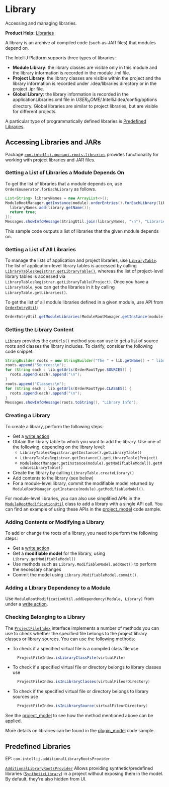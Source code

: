 <!-- Copyright 2000-2024 JetBrains s.r.o. and contributors. Use of this source code is governed by the Apache 2.0 license. -->

# Library

<link-summary>Accessing and managing libraries.</link-summary>

<tldr>

**Product Help:** [Libraries](https://www.jetbrains.com/help/idea/library.html)

</tldr>

A library is an archive of compiled code (such as JAR files) that modules depend on.

The IntelliJ Platform supports three types of libraries:
* **Module Library**: the library classes are visible only in this module and the library information is recorded in the module <path>.iml</path> file.
* **Project Library**: the library classes are visible within the project and the library information is recorded under <path>.idea/libraries</path> directory or in the project <path>.ipr</path> file.
* **Global Library**: the library information is recorded in the <path>applicationLibraries.xml</path> file in <path>$USER_HOME$/.IntelliJIdea/config/options</path> directory. Global libraries are similar to project libraries, but are visible for different projects.

A particular type of programmatically defined libraries is [Predefined Libraries](#predefined-libraries).

## Accessing Libraries and JARs
Package [`com.intellij.openapi.roots.libraries`](%gh-ic%/platform/projectModel-api/src/com/intellij/openapi/roots/libraries) provides functionality for working with project libraries and JAR files.

### Getting a List of Libraries a Module Depends On
To get the list of libraries that a module depends on, use `OrderEnumerator.forEachLibrary` as follows.

```java
List<String> libraryNames = new ArrayList<>();
ModuleRootManager.getInstance(module).orderEntries().forEachLibrary(library -> {
  libraryNames.add(library.getName());
  return true;
});
Messages.showInfoMessage(StringUtil.join(libraryNames, "\n"), "Libraries in Module");
```

This sample code outputs a list of libraries that the given module depends on.

### Getting a List of All Libraries
To manage the lists of application and project libraries, use [`LibraryTable`](%gh-ic%/platform/projectModel-api/src/com/intellij/openapi/roots/libraries/LibraryTable.java).
The list of application-level library tables is accessed by calling [`LibraryTablesRegistrar.getLibraryTable()`](%gh-ic%/platform/projectModel-api/src/com/intellij/openapi/roots/libraries/LibraryTablesRegistrar.java), whereas the list of project-level library tables is accessed via `LibraryTablesRegistrar.getLibraryTable(Project)`.
Once you have a `LibraryTable`, you can get the libraries in it by calling `LibraryTable.getLibraries()`.

To get the list of all module libraries defined in a given module, use API from [`OrderEntryUtil`](%gh-ic%/platform/projectModel-impl/src/com/intellij/openapi/roots/impl/OrderEntryUtil.java):

```java
OrderEntryUtil.getModuleLibraries(ModuleRootManager.getInstance(module));
```

### Getting the Library Content
[`Library`](%gh-ic%/platform/projectModel-api/src/com/intellij/openapi/roots/libraries/Library.java) provides the `getUrls()` method you can use to get a list of source roots and classes the library includes.
To clarify, consider the following code snippet:

```java
StringBuilder roots = new StringBuilder("The " + lib.getName() + " library includes:\n");
roots.append("Sources:\n");
for (String each : lib.getUrls(OrderRootType.SOURCES)) {
  roots.append(each).append("\n");
}
roots.append("Classes:\n");
for (String each : lib.getUrls(OrderRootType.CLASSES)) {
  roots.append(each).append("\n");
}
Messages.showInfoMessage(roots.toString(), "Library Info");
```

### Creating a Library
To create a library, perform the following steps:
  * Get a [write action](general_threading_rules.md#read-write-lock)
  * Obtain the library table to which you want to add the library. Use one of the following, depending on the library level:
      * `LibraryTablesRegistrar.getInstance().getLibraryTable()`
      * `LibraryTablesRegistrar.getInstance().getLibraryTable(Project)`
      * `ModuleRootManager.getInstance(module).getModifiableModel().getModuleLibraryTable()`
  * Create the library by calling `LibraryTable.createLibrary()`
  * Add contents to the library (see below)
  * For a module-level library, commit the modifiable model returned by `ModuleRootManager.getInstance(module).getModifiableModel()`.

For module-level libraries, you can also use simplified APIs in the [`ModuleRootModificationUtil`](%gh-ic%/platform/projectModel-api/src/com/intellij/openapi/roots/ModuleRootModificationUtil.java) class to add a library with a single API call.
You can find an example of using these APIs in the [project_model](%gh-sdk-samples-master%/project_model/src/main/java/org/intellij/sdk/project/model/ModificationAction.java) code sample.

### Adding Contents or Modifying a Library
To add or change the roots of a library, you need to perform the following steps:
  * Get a [write action](general_threading_rules.md#read-write-lock)
  * Get a **modifiable model** for the library, using `Library.getModifiableModel()`
  * Use methods such as `Library.ModifiableModel.addRoot()` to perform the necessary changes
  * Commit the model using `Library.ModifiableModel.commit()`.

### Adding a Library Dependency to a Module
Use `ModuleRootModificationUtil.addDependency(Module, Library)` from under a [write action](general_threading_rules.md#read-write-lock).

### Checking Belonging to a Library
The [`ProjectFileIndex`](%gh-ic%/platform/projectModel-api/src/com/intellij/openapi/roots/ProjectFileIndex.java) interface implements a number of methods you can use to check whether the specified file belongs to the project library classes or library sources.
You can use the following methods:

* To check if a specified virtual file is a compiled class file use
  ```java
    ProjectFileIndex.isLibraryClassFile(virtualFile)
  ```
* To check if a specified virtual file or directory belongs to library classes use
  ```java
    ProjectFileIndex.isInLibraryClasses(virtualFileorDirectory)
  ```
* To check if the specified virtual file or directory belongs to library sources use
  ```java
    ProjectFileIndex.isInLibrarySource(virtualFileorDirectory)
  ```

See the [project_model](%gh-sdk-samples-master%/project_model/src/main/java/org/intellij/sdk/project/model/ProjectFileIndexSampleAction.java) to see how the method mentioned above can be applied.

More details on libraries can be found in the [plugin_model](%gh-sdk-samples-master%/project_model/src/main/java/org/intellij/sdk/project/model/LibrariesAction.java) code sample.

## Predefined Libraries
EP: `com.intellij.additionalLibraryRootsProvider`

[`AdditionalLibraryRootsProvider`](%gh-ic%/platform/projectModel-api/src/com/intellij/openapi/roots/AdditionalLibraryRootsProvider.java)
Allows providing synthetic/predefined libraries ([`SyntheticLibrary`](%gh-ic%/platform/projectModel-api/src/com/intellij/openapi/roots/SyntheticLibrary.java)) in a project without exposing them in the model.
By default, they're also hidden from UI.
